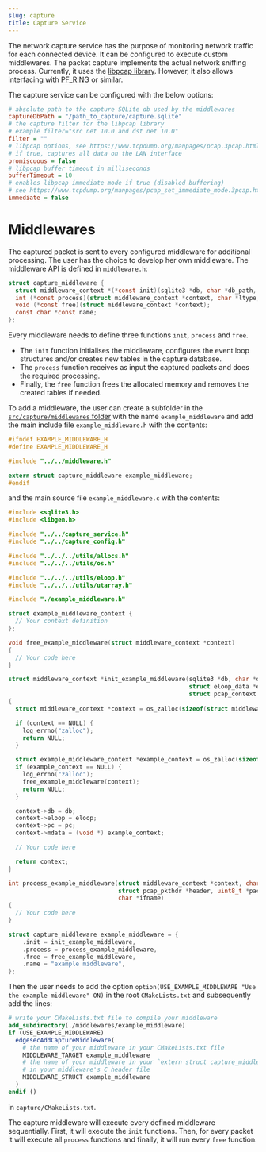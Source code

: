 ```yaml
---
slug: capture
title: Capture Service
---
```


The network capture service has the purpose of monitoring network traffic for each connected device. It can be configured to execute custom middlewares. The packet capture implements the actual network sniffing process. Currently, it uses the [libpcap library](https://github.com/the-tcpdump-group/libpcap). However, it also allows interfacing with [PF_RING](https://www.ntop.org/products/packet-capture/pf_ring/) or similar.

The capture service can be configured with the below options:

```ini
# absolute path to the capture SQLite db used by the middlewares
captureDbPath = "/path_to_capture/capture.sqlite"
# the capture filter for the libpcap library
# example filter="src net 10.0 and dst net 10.0"
filter = ""
# libpcap options, see https://www.tcpdump.org/manpages/pcap.3pcap.html
# if true, captures all data on the LAN interface
promiscuous = false
# libpcap buffer timeout in milliseconds
bufferTimeout = 10
# enables libpcap immediate mode if true (disabled buffering)
# see https://www.tcpdump.org/manpages/pcap_set_immediate_mode.3pcap.html
immediate = false
```

# Middlewares

The captured packet is sent to every configured middleware for additional processing. The user has the choice to develop her own middleware. The middleware API is defined in `middleware.h`:

```c
struct capture_middleware {
  struct middleware_context *(*const init)(sqlite3 *db, char *db_path, struct eloop_data *eloop, struct pcap_context *pc);
  int (*const process)(struct middleware_context *context, char *ltype, struct pcap_pkthdr *header, uint8_t *packet, char *ifname);
  void (*const free)(struct middleware_context *context);
  const char *const name;
};
```

Every middleware needs to define three functions `init`, `process` and `free`.

- The `init` function initialises the middleware, configures the event loop structures and/or creates new tables in the capture database.
- The `process` function receives as input the captured packets and does the required processing.
- Finally, the `free` function frees the allocated memory and removes the created tables if needed.

To add a middleware, the user can create a subfolder in the [`src/capture/middlewares` folder](https://github.com/nqminds/edgesec/tree/main/src/capture/middlewares) with the name `example_middleware` and add the main include file `example_middleware.h` with the contents:

```c
#ifndef EXAMPLE_MIDDLEWARE_H
#define EXAMPLE_MIDDLEWARE_H

#include "../../middleware.h"

extern struct capture_middleware example_middleware;
#endif
```

and the main source file `example_middleware.c` with the contents:

```c
#include <sqlite3.h>
#include <libgen.h>

#include "../../capture_service.h"
#include "../../capture_config.h"

#include "../../../utils/allocs.h"
#include "../../../utils/os.h"

#include "../../../utils/eloop.h"
#include "../../../utils/utarray.h"

#include "./example_middleware.h"

struct example_middleware_context {
  // Your context definition
};

void free_example_middleware(struct middleware_context *context)
{
  // Your code here
}

struct middleware_context *init_example_middleware(sqlite3 *db, char *db_path,
                                                   struct eloop_data *eloop,
                                                   struct pcap_context *pc)
{
  struct middleware_context *context = os_zalloc(sizeof(struct middleware_context));

  if (context == NULL) {
    log_errno("zalloc");
    return NULL;
  }

  struct example_middleware_context *example_context = os_zalloc(sizeof(struct example_middleware_context));
  if (example_context == NULL) {
    log_errno("zalloc");
    free_example_middleware(context);
    return NULL;
  }

  context->db = db;
  context->eloop = eloop;
  context->pc = pc;
  context->mdata = (void *) example_context;

  // Your code here

  return context;
}

int process_example_middleware(struct middleware_context *context, char *ltype,
                               struct pcap_pkthdr *header, uint8_t *packet,
                               char *ifname)
{
  // Your code here
}

struct capture_middleware example_middleware = {
    .init = init_example_middleware,
    .process = process_example_middleware,
    .free = free_example_middleware,
    .name = "example middleware",
};
```

Then the user needs to add the option `option(USE_EXAMPLE_MIDDLEWARE "Use the example middleware" ON)` in the root `CMakeLists.txt` and subsequently add the lines:

```cmake
# write your CMakeLists.txt file to compile your middleware
add_subdirectory(./middlewares/example_middleware)
if (USE_EXAMPLE_MIDDLEWARE)
  edgesecAddCaptureMiddleware(
    # the name of your middleware in your CMakeLists.txt file
    MIDDLEWARE_TARGET example_middleware
    # the name of your middleware in your `extern struct capture_middleware ...`
    # in your middleware's C header file
    MIDDLEWARE_STRUCT example_middleware
  )
endif ()
```

in `capture/CMakeLists.txt`.

The capture middleware will execute every defined middleware sequentially. First, it will execute the `init` functions. Then, for every packet it will execute all `process` functions and finally, it will run every `free` function.
